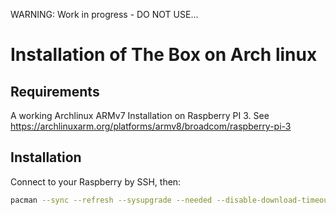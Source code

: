 WARNING: Work in progress - DO NOT USE...

# Installation of The Box on Arch linux

## Requirements
A working Archlinux ARMv7 Installation on Raspberry PI 3. See https://archlinuxarm.org/platforms/armv8/broadcom/raspberry-pi-3

## Installation
Connect to your Raspberry by SSH, then:
```bash
pacman --sync --refresh --sysupgrade --needed --disable-download-timeout --noconfirm git && git clone https://github.com/raspymt/thebox-install.git /tmp/thebox-install && cd /tmp/thebox-install && ./init.sh
```
